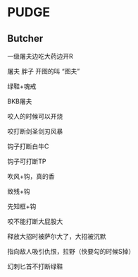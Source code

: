 # PUDGE
## Butcher

一级屠夫边吃大药边开R

屠夫	胖子	开图的叫 “图夫”

绿鞋+魂戒

BKB屠夫

咬人的时候可以开烧

咬打断剑圣剑刃风暴

钩子打断白牛C

钩子可打断TP

吹风+钩，真的香

致残+钩

先知框+钩

咬不能打断大屁股大

释放大招时被萨尔大了，大招被沉默

指向敌人吸引仇恨，拉野（快要勾的时候S掉）

幻刺匕首不打断绿鞋

